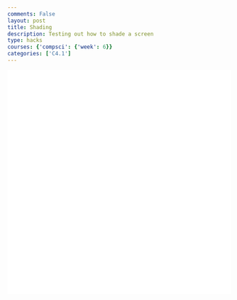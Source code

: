 ```yaml
---
comments: False
layout: post
title: Shading
description: Testing out how to shade a screen
type: hacks
courses: {'compsci': {'week': 6}}
categories: ['C4.1']
---
```

<style>
    .container{
        display:block;
        background-color:white;
    }
</style>
<canvas id="display" class="container" height="500px" width="500px"></canvas>

<script type="module">
//import needed modules
import Character from "/Group/myScripts/GameScripts/CharacterMovement.js";
import Object from "/Group/myScripts/GameScripts/CreateObject.js";

//define canvas
var canvas = document.getElementById("display");
var hiddenCanvas = document.createElement("canvas");
hiddenCanvas.setAttribute("width","500px");
hiddenCanvas.setAttribute("height","500px");
hiddenCanvas.setAttribute("willReadFrequently",true);

//bind inputs to a controller
var myCharacter = new Character();
document.addEventListener("keydown",myCharacter.handleKeydown.bind(myCharacter));
document.addEventListener("keyup",myCharacter.handleKeyup.bind(myCharacter));

////create objects
    //main character
    var characterSpriteSheet = new Image();
    characterSpriteSheet.src = "/Group/images/Game/squidambient-sprite.png";
    var myCharacterObject = new Object(characterSpriteSheet,[190,175],[190,175],[250,500],4,1);

    //backgrounds
        //apartment background
        var redPixelSprite = new Image();
        redPixelSprite.src = "/Group/images/Game/redPixel.png"
        var whitePixelSprite = new Image();
        whitePixelSprite.src = "/Group/images/Game/whitePixel.png"
        //hallway

        //

    //lighting
    var lightingSprite = new Image();
    lightingSprite.src = "/Group/images/Game/shadingV2.png";
    var lightObject = new Object(lightingSprite,[500,500],[500,500],[0,0],1,1);
    
    //neighbor

    //boxes

    //text


var fps = 24;
var active = true;
var animId;
var currentFrame = 0;
var sec = 0;
function frame(){ //when a frame is updated
    currentFrame = (currentFrame+1)%fps;
    if (currentFrame == 0){sec+=1}

    //var pos = myCharacter.onFrame(fps); //update frame, and get position
    //pos = [pos.x,500-pos.y] //fix position
    //myCharacterObject.OverridePosition(pos); //update objects
    
    //var scale = lightObject.ReturnScale();
    //lightObject.OverridePosition([pos[0]+scale[0]/2,pos[1]+scale[1]/2])
    //lightObject.OverridePosition([pos[0]-scale[0]/2+100,pos[1]+scale[1]/2-100])

    if(currentFrame % Math.round(fps/4) == 0){
        if (myCharacter.moving == false && myCharacter.directionY == 0){ //if moving, and not jumping or crouching
            myCharacterObject.UpdateFrame();
        }
    } 
    //draw frame
    var ctx = canvas.getContext("2d");
    ctx.clearRect(0,0,500,500);

    myCharacterObject.draw(ctx,[0,0],20);

    //shadows
    light([[-150,500],[250,500]],hiddenCanvas)
    //var imgData = ctxH.getImageData(0,0,canvas.width,canvas.height);
    //var pixels = imgData.data;
    //for (let i=3;i<pixels.length;i+=4){
    //    pixels[i] = 255-pixels[i];
    //}
    //ctxH.clearRect(0,0,500,500);
    //ctxH.putImageData(imgData,0,0);
    
    ctx.drawImage(hiddenCanvas,0,0);

    //run function again
    setTimeout(function() {if(active==true){animId = requestAnimationFrame(frame)};}, 1000 / fps);
}

function light(sourceLocations,canvas){
    var oldData;
    var ctx = canvas.getContext("2d")
    ctx.clearRect(0,0,500,500)
    lightObject.draw(ctx,sourceLocations[0])
    for (let i=1;i<sourceLocations.length;i++){

        oldData = ctx.getImageData(0,0,500,500);

        lightObject.draw(ctx,sourceLocations[i]);
        var newData = ctx.getImageData(0,0,500,500);

        for (let i2=3;i2<newData.length;i2++){
            console.log("hi")
            newData.data[i2]=(newData.data[i]<oldData.data[i])?newData.data[i]:oldData.data[i];
        }
        ctx.putImageData(newData,0,0)

    }
}


//canvas.addEventListener("mousemove", function(e){
//    var scale = lightObject.ReturnScale();
//    lightObject.OverridePosition([e.offsetX-scale[0]/2,e.offsetY+scale[1]/2])
//});
window.addEventListener('keydown', function(e) { //prevent space from moving screen
  if(e.keyCode == 32 && e.target == document.body) {
    e.preventDefault();
  }
});

frame();
</script>